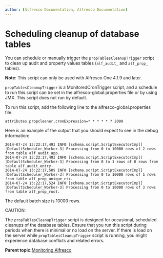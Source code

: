 ```yaml
---
author: [Alfresco Documentation, Alfresco Documentation]
---
```


# Scheduling cleanup of database tables

You can schedule or manually trigger the `propTablesCleanupTrigger` script to clean up audit and property values tables \(`alf_audit_` and `alf_prop_` tables\).

**Note:** This script can only be used with Alfresco One 4.1.9 and later.

`propTablesCleanupTrigger` is a MonitoredCronTrigger script, and a schedule to run this script can be set in the alfresco-global.properties file or by using JMX. This script does not run by default.

To run this script, add the following line to the alfresco-global.properties file:

```
attributes.propcleaner.cronExpression=* * * * * ? 2099
```

Here is an example of the output that you should expect to see in the debug information:

```
2014-07-24 13:22:17,493 INFO [schema.script.ScriptExecutorImpl] [DefaultScheduler_Worker-3] Processing from 0 to 10000 rows of 2 rows from table alf_audit_app.
2014-07-24 13:22:17,493 INFO [schema.script.ScriptExecutorImpl] [DefaultScheduler_Worker-3] Processing from 0 to 1 rows of 0 rows from table alf_audit_entry.
2014-07-24 13:22:17,509 INFO [schema.script.ScriptExecutorImpl] [DefaultScheduler_Worker-3] Processing from 0 to 10000 rows of 1 rows from table alf_prop_unique_ctx.
2014-07-24 13:22:17,524 INFO [schema.script.ScriptExecutorImpl] [DefaultScheduler_Worker-3] Processing from 0 to 10000 rows of 3 rows from table alf_prop_root. 
```

The default batch size is 10000 rows.

CAUTION:

The `propTablesCleanupTrigger` script is designed for occasional, scheduled cleanups of the database tables. Ensure that you run this script during periods when there is minimal or no load on the server. If there is load on the server while `propTablesCleanupTrigger` script is running, you might experience database conflicts and related errors.

**Parent topic:**[Monitoring Alfresco](../concepts/monitoring-intro.md)

